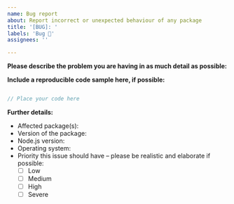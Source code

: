 ```yaml
---
name: Bug report
about: Report incorrect or unexpected behaviour of any package
title: '[BUG]: '
labels: 'Bug 👾'
assignees: ''

---
```


<!--
If you need help with the library installation or usage, please go to the Discord server instead:
  https://favware.tech/redirect/server
This issue tracker is only for bug reports and enhancement suggestions.
You likely won't receive any basic help here.
-->

**Please describe the problem you are having in as much detail as possible:**


**Include a reproducible code sample here, if possible:**
```js

// Place your code here

```

**Further details:**
- Affected package(s):
- Version of the package:
- Node.js version:
- Operating system:
- Priority this issue should have – please be realistic and elaborate if possible:
  - [ ] Low
  - [ ] Medium
  - [ ] High
  - [ ] Severe
